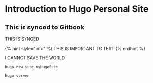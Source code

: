 # Introduction to Hugo Personal Site

## This is synced to Gitbook

THIS IS SYNCED

{% hint style="info" %}
THIS IS IMPORTANT TO TEST
{% endhint %}

I CANNOT SAVE THE WORLD

```text
hugo new site myHugoSite

hugo server
```

